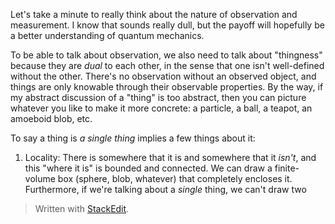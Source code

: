 Let's take a minute to really think about the nature of observation and measurement. I know that sounds really dull, but the payoff will hopefully be a better understanding of quantum mechanics.

To be able to talk about observation, we also need to talk about "thingness" because they are *dual* to each other, in the sense that one isn't well-defined without the other. There's no observation without an observed object, and things are only knowable through their observable properties. By the way, if my abstract discussion of a "thing" is too abstract, then you can picture whatever you like to make it more concrete: a particle, a ball, a teapot, an amoeboid blob, etc.

To say a thing is *a single thing* implies a few things about it:
1. Locality:
There is somewhere that it is and somewhere that it *isn't*, and this "where it is" is bounded and connected. We can draw a finite-volume box (sphere, blob, whatever) that completely encloses it. Furthermore, if we're talking about a *single* thing, we can't draw two 




> Written with [StackEdit](https://stackedit.io/).
<!--stackedit_data:
eyJoaXN0b3J5IjpbLTQ0NDIwMzI1MywtMTAwNTI5OTUyNiw1Nj
E5NzUzOTAsLTE0MTc5MTI3MjgsLTE5NzQxODIwNjAsLTU2NjI3
NzE0NiwtMTk0NDE5Njg3NF19
-->